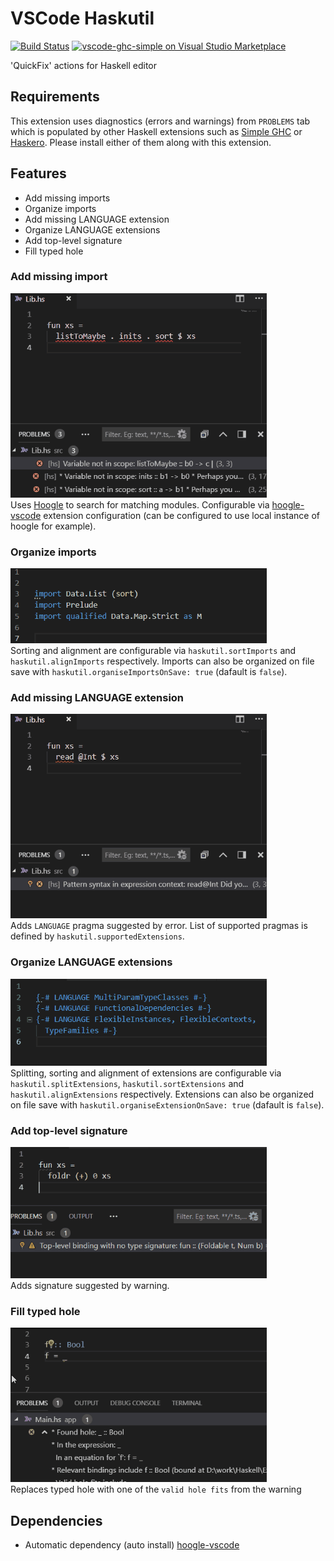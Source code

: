 # VSCode Haskutil
[![Build Status](https://travis-ci.org/EduardSergeev/vscode-haskutil.svg?branch=master)](https://travis-ci.org/EduardSergeev/vscode-haskutil)
[![vscode-ghc-simple on Visual Studio Marketplace](https://img.shields.io/vscode-marketplace/v/edka.haskutil.svg)](https://marketplace.visualstudio.com/items?itemName=Edka.haskutil)


'QuickFix' actions for Haskell editor  


## Requirements
This extension uses diagnostics (errors and warnings) from `PROBLEMS` tab which is populated by other Haskell extensions such as [Simple GHC](https://marketplace.visualstudio.com/items?itemName=dramforever.vscode-ghc-simple) or [Haskero](https://marketplace.visualstudio.com/items?itemName=Vans.haskero). Please install either of them along with this extension.

## Features
 * Add missing imports
 * Organize imports
 * Add missing LANGUAGE extension
 * Organize LANGUAGE extensions
 * Add top-level signature
 * Fill typed hole 

### Add missing import  
![Add missing import](/images/AddImport_sm.gif "Add missing import")  
Uses [Hoogle](https://www.haskell.org/hoogle/) to search for matching modules. Configurable via  [hoogle-vscode](https://marketplace.visualstudio.com/items?itemName=jcanero.hoogle-vscode) extension configuration (can be configured to use local instance of hoogle for example).

### Organize imports  
![Organize imports](/images/OrganizeImports_sm.gif "Organize imports")  
Sorting and alignment are configurable via `haskutil.sortImports` and `haskutil.alignImports` respectively. Imports can also be organized on file save with `haskutil.organiseImportsOnSave: true` (dafault is `false`). 

### Add missing LANGUAGE extension  
![Add extension](/images/AddExtension_sm.gif "Add extension")  
Adds `LANGUAGE` pragma suggested by error. List of supported pragmas is defined by `haskutil.supportedExtensions`.

### Organize LANGUAGE extensions  
![Organize extensions](/images/OrganizeExtensions_sm.gif "Organize extensions")  
Splitting, sorting and alignment of extensions are configurable via `haskutil.splitExtensions`, `haskutil.sortExtensions` and `haskutil.alignExtensions` respectively. Extensions can also be organized on file save with `haskutil.organiseExtensionOnSave: true` (dafault is `false`). 

### Add top-level signature
![Add top-level signature](/images/AddSignature_sm.gif "Add top-level signature")  
Adds signature suggested by warning.

### Fill typed hole
![Fill typed hole](/images/FillTypedHole_sm.gif "Fill types hole")  
Replaces typed hole with one of the `valid hole fits` from the warning

## Dependencies

 * Automatic dependency (auto install) [hoogle-vscode](https://marketplace.visualstudio.com/items?itemName=jcanero.hoogle-vscode)
